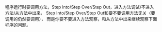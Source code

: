 程序运行时要调用方法，Step Into/Step Over/Step Out，进入方法调试/不进入方法/从方法中出来，
Step Into/Step Over/Step Out和要不要调用方法无关（要调用的仍然要调用），
而是你要不要进入方法观察，和从方法中出来继续观察下面程序的问题。
